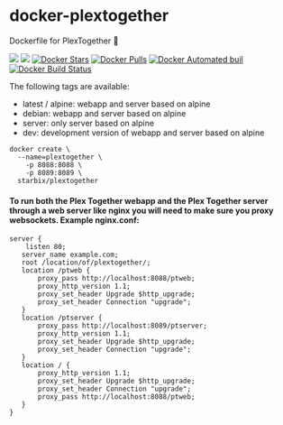 # docker-plextogether
Dockerfile for PlexTogether 🐳

[![](https://images.microbadger.com/badges/image/starbix/plextogether.svg)](https://microbadger.com/images/starbix/plextogether)
[![](https://images.microbadger.com/badges/version/starbix/plextogether.svg)](https://microbadger.com/images/starbix/plextogether)
[![Docker Stars](https://img.shields.io/docker/stars/starbix/plextogether.svg)](https://hub.docker.com/r/starbix/plextogether/)
[![Docker Pulls](https://img.shields.io/docker/pulls/starbix/plextogether.svg)](https://hub.docker.com/r/starbix/plextogether/)
[![Docker Automated buil](https://img.shields.io/docker/automated/starbix/plextogether.svg)](https://hub.docker.com/r/starbix/plextogether/)
[![Docker Build Status](https://img.shields.io/docker/build/starbix/plextogether.svg)](https://hub.docker.com/r/starbix/plextogether/)

The following tags are available:

- latest / alpine: webapp and server based on alpine
- debian: webapp and server based on alpine
- server: only server based on alpine
- dev: development version of webapp and server based on alpine

```
docker create \
  --name=plextogether \
	-p 8088:8088 \
	-p 8089:8089 \
  starbix/plextogether
```

#### To run both the Plex Together webapp and the Plex Together server through a web server like nginx you will need to make sure you proxy websockets. Example nginx.conf:

 ```
 server {
     listen 80;
 	server_name example.com;
 	root /location/of/plextogether/;
 	location /ptweb {
 		proxy_pass http://localhost:8088/ptweb;
 	    proxy_http_version 1.1;
 	    proxy_set_header Upgrade $http_upgrade;
 	    proxy_set_header Connection "upgrade";
 	}     	
 	location /ptserver {
 		proxy_pass http://localhost:8089/ptserver;
 	    proxy_http_version 1.1;
 	    proxy_set_header Upgrade $http_upgrade;
 	    proxy_set_header Connection "upgrade";
 	}     	
 	location / {
 	    proxy_http_version 1.1;
 	    proxy_set_header Upgrade $http_upgrade;
 	    proxy_set_header Connection "upgrade";
 		proxy_pass http://localhost:8088/ptweb;
 	}
 }
```
